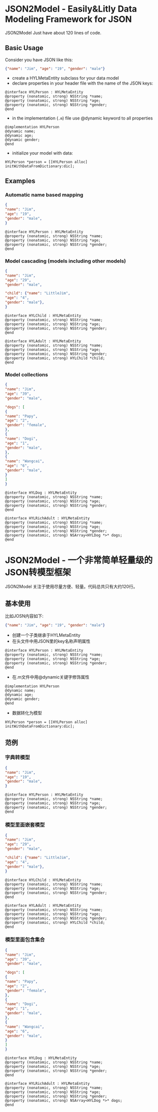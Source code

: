 
# JSON2Model - Easily&Litly Data Modeling Framework for JSON

JSON2Model Just have about 120 lines of code.



## Basic Usage

Consider you have JSON like this:

```json
{"name": "Jim", "age": "19", "gender": "male"}
```

- create a HYLMetaEntity subclass for your data model
- declare properties in your header file with the name of the JSON keys:

```objc
@interface HYLPerson : HYLMetaEntity
@property (nonatomic, strong) NSString *name;
@property (nonatomic, strong) NSString *age;
@property (nonatomic, strong) NSString *gender;
@end
```

- in the implementation (`.m`) file use @dynamic keyword to all properties 

```objc
@implementation HYLPerson
@dynamic name;
@dynamic age;
@dynamic gender;
@end
```

- initialize your model with data:

```objc
HYLPerson *person = [[HYLPerson alloc] initWithDataFromDictionary:dic];
```



## Examples

### Automatic name based mapping

```json
{
"name": "Jim",
"age": "19",
"gender": "male",
}
```

```objc
@interface HYLPerson : HYLMetaEntity
@property (nonatomic, strong) NSString *name;
@property (nonatomic, strong) NSString *age;
@property (nonatomic, strong) NSString *gender;
@end

```

### Model cascading (models including other models)

```json
{
"name": "Jim",
"age": "29",
"gender": "male",

"child": {"name": "LittleJim",
"age": "4",
"gender": "male"},
}
```

```objc
@interface HYLChild : HYLMetaEntity
@property (nonatomic, strong) NSString *name;
@property (nonatomic, strong) NSString *age;
@property (nonatomic, strong) NSString *gender;
@end

@interface HYLAdult : HYLMetaEntity
@property (nonatomic, strong) NSString *name;
@property (nonatomic, strong) NSString *age;
@property (nonatomic, strong) NSString *gender;
@property (nonatomic, strong) HYLChild *child;
@end
```

### Model collections

```json
{
"name": "Jim",
"age": "39",
"gender": "male",

"dogs": [
{
"name": "Papy",
"age": "2",
"gender": "female",
},
{
"name": "Dogi",
"age": "1",
"gender": "male",
},
{
"name": "Wangcai",
"age": "6",
"gender": "male",
}
]
}
```

```objc
@interface HYLDog : HYLMetaEntity
@property (nonatomic, strong) NSString *name;
@property (nonatomic, strong) NSString *age;
@property (nonatomic, strong) NSString *gender;
@end

@interface HYLRichAdult : HYLMetaEntity
@property (nonatomic, strong) NSString *name;
@property (nonatomic, strong) NSString *age;
@property (nonatomic, strong) NSString *gender;
@property (nonatomic, strong) NSArray<HYLDog *>* dogs;
@end
```


# JSON2Model - 一个非常简单轻量级的JSON转模型框架

JSON2Model 关注于使用尽量方便、轻量。代码总共只有大约120行。



## 基本使用

比如JOSN内容如下:

```json
{"name": "Jim", "age": "19", "gender": "male"}
```

- 创建一个子类继承于HYLMetaEntity
- 在头文件中用JSON里的key名称声明属性

```objc
@interface HYLPerson : HYLMetaEntity
@property (nonatomic, strong) NSString *name;
@property (nonatomic, strong) NSString *age;
@property (nonatomic, strong) NSString *gender;
@end
```

- 在.m文件中用@dynamic关键字修饰属性

```objc
@implementation HYLPerson
@dynamic name;
@dynamic age;
@dynamic gender;
@end
```

- 数据转化为模型

```objc
HYLPerson *person = [[HYLPerson alloc] initWithDataFromDictionary:dic];
```



## 范例

### 字典转模型

```json
{
"name": "Jim",
"age": "19",
"gender": "male",
}
```

```objc
@interface HYLPerson : HYLMetaEntity
@property (nonatomic, strong) NSString *name;
@property (nonatomic, strong) NSString *age;
@property (nonatomic, strong) NSString *gender;
@end

```

### 模型里面嵌套模型

```json
{
"name": "Jim",
"age": "29",
"gender": "male",

"child": {"name": "LittleJim",
"age": "4",
"gender": "male"},
}
```

```objc
@interface HYLChild : HYLMetaEntity
@property (nonatomic, strong) NSString *name;
@property (nonatomic, strong) NSString *age;
@property (nonatomic, strong) NSString *gender;
@end

@interface HYLAdult : HYLMetaEntity
@property (nonatomic, strong) NSString *name;
@property (nonatomic, strong) NSString *age;
@property (nonatomic, strong) NSString *gender;
@property (nonatomic, strong) HYLChild *child;
@end
```

### 模型里面包含集合

```json
{
"name": "Jim",
"age": "39",
"gender": "male",

"dogs": [
{
"name": "Papy",
"age": "2",
"gender": "female",
},
{
"name": "Dogi",
"age": "1",
"gender": "male",
},
{
"name": "Wangcai",
"age": "6",
"gender": "male",
}
]
}
```

```objc
@interface HYLDog : HYLMetaEntity
@property (nonatomic, strong) NSString *name;
@property (nonatomic, strong) NSString *age;
@property (nonatomic, strong) NSString *gender;
@end

@interface HYLRichAdult : HYLMetaEntity
@property (nonatomic, strong) NSString *name;
@property (nonatomic, strong) NSString *age;
@property (nonatomic, strong) NSString *gender;
@property (nonatomic, strong) NSArray<HYLDog *>* dogs;
@end
```



